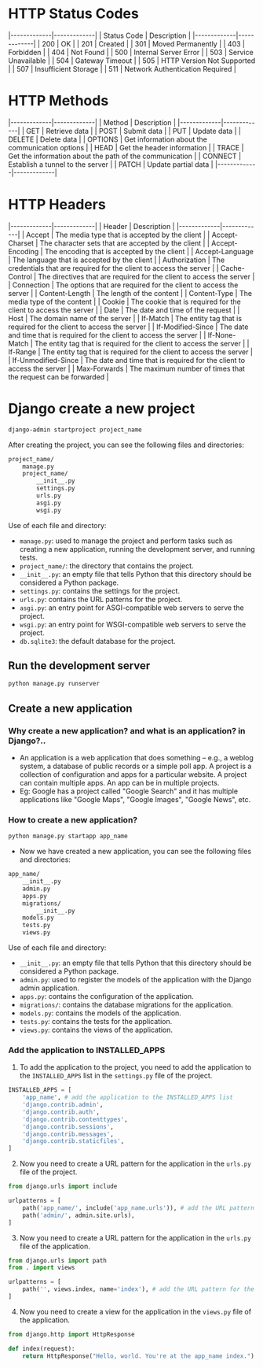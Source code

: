 # HTTP Status Codes

|-------------|-------------|
| Status Code | Description |
|-------------|-------------|
| 200         | OK          |
| 201         | Created     |
| 301         | Moved Permanently |
| 403         | Forbidden   |
| 404         | Not Found   |
| 500         | Internal Server Error |
| 503         | Service Unavailable |
| 504         | Gateway Timeout |
| 505         | HTTP Version Not Supported |
| 507         | Insufficient Storage |
| 511         | Network Authentication Required |


# HTTP Methods

|-------------|-------------|
| Method      | Description |
|-------------|-------------|
| GET         | Retrieve data |
| POST        | Submit data |
| PUT         | Update data |
| DELETE      | Delete data |
| OPTIONS     | Get information about the communication options |
| HEAD        | Get the header information |
| TRACE       | Get the information about the path of the communication |
| CONNECT     | Establish a tunnel to the server |
| PATCH       | Update partial data |
|-------------|-------------|

# HTTP Headers

|-------------|-------------|
| Header      | Description |
|-------------|-------------|
| Accept      | The media type that is accepted by the client |
| Accept-Charset | The character sets that are accepted by the client |
| Accept-Encoding | The encoding that is accepted by the client |
| Accept-Language | The language that is accepted by the client |
| Authorization | The credentials that are required for the client to access the server |
| Cache-Control | The directives that are required for the client to access the server |
| Connection  | The options that are required for the client to access the server |
| Content-Length | The length of the content |
| Content-Type | The media type of the content |
| Cookie      | The cookie that is required for the client to access the server |
| Date        | The date and time of the request |
| Host        | The domain name of the server |
| If-Match    | The entity tag that is required for the client to access the server |
| If-Modified-Since | The date and time that is required for the client to access the server |
| If-None-Match | The entity tag that is required for the client to access the server |
| If-Range    | The entity tag that is required for the client to access the server |
| If-Unmodified-Since | The date and time that is required for the client to access the server |
| Max-Forwards | The maximum number of times that the request can be forwarded |


# Django create a new project

```bash
django-admin startproject project_name
```

After creating the project, you can see the following files and directories:

```bash
project_name/
    manage.py
    project_name/
        __init__.py
        settings.py
        urls.py
        asgi.py
        wsgi.py
```

Use of each file and directory:

- `manage.py`: used to manage the project and perform tasks such as creating a new application, running the development server, and running tests.
- `project_name/`: the directory that contains the project.
- `__init__.py`: an empty file that tells Python that this directory should be considered a Python package.
- `settings.py`: contains the settings for the project.
- `urls.py`: contains the URL patterns for the project.
- `asgi.py`: an entry point for ASGI-compatible web servers to serve the project.
- `wsgi.py`: an entry point for WSGI-compatible web servers to serve the project.
- `db.sqlite3`: the default database for the project.

## Run the development server

```bash   
python manage.py runserver
```

## Create a new application
### Why create a new application? and what is an application? in Django?..
- An application is a web application that does something – e.g., a weblog system, a database of public records or a simple poll app. A project is a collection of configuration and apps for a particular website. A project can contain multiple apps. An app can be in multiple projects.
- Eg: Google has a project called "Google Search" and it has multiple applications like "Google Maps", "Google Images", "Google News", etc.

### How to create a new application?
```bash
python manage.py startapp app_name
```
- Now we have created a new application, you can see the following files and directories:
```bash
app_name/
    __init__.py
    admin.py
    apps.py
    migrations/
        __init__.py
    models.py
    tests.py
    views.py
```

Use of each file and directory:

- `__init__.py`: an empty file that tells Python that this directory should be considered a Python package.
- `admin.py`: used to register the models of the application with the Django admin application.
- `apps.py`: contains the configuration of the application.
- `migrations/`: contains the database migrations for the application.
- `models.py`: contains the models of the application.
- `tests.py`: contains the tests for the application.
- `views.py`: contains the views of the application.

### Add the application to INSTALLED_APPS
1.  To add the application to the project, you need to add the application to the `INSTALLED_APPS` list in the `settings.py` file of the project.

```python
INSTALLED_APPS = [
    'app_name', # add the application to the INSTALLED_APPS list
    'django.contrib.admin',
    'django.contrib.auth',
    'django.contrib.contenttypes',
    'django.contrib.sessions',
    'django.contrib.messages',
    'django.contrib.staticfiles',
]
```
2. Now you need to create a URL pattern for the application in the `urls.py` file of the project.

```python
from django.urls import include

urlpatterns = [
    path('app_name/', include('app_name.urls')), # add the URL pattern for the application
    path('admin/', admin.site.urls),
]
```
3. Now you need to create a URL pattern for the application in the `urls.py` file of the application.

```python
from django.urls import path
from . import views

urlpatterns = [
    path('', views.index, name='index'), # add the URL pattern for the application
]
```
4. Now you need to create a view for the application in the `views.py` file of the application.

```python
from django.http import HttpResponse

def index(request):
    return HttpResponse("Hello, world. You're at the app_name index.")
```


